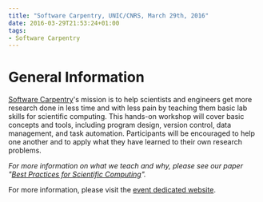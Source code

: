 ```yaml
---
title: "Software Carpentry, UNIC/CNRS, March 29th, 2016"
date: 2016-03-29T21:53:24+01:00
tags:
- Software Carpentry
---
```


# General Information

[Software Carpentry](http://software-carpentry.org/)'s mission is to help
scientists and engineers get more research done in less time and with less
pain by teaching them basic lab skills for scientific computing.
This hands-on workshop will cover basic concepts and tools, including program
design, version control, data management, and task automation.
Participants will be encouraged to help one another and to apply what they have
learned to their own research problems.

*For more information on what we teach and why, please see our paper
"[Best Practices for Scientific Computing](http://journals.plos.org/plosbiology/article?id=10.1371/journal.pbio.1001745)".*

For more information, please visit the
[event dedicated website](http://paris-swc.github.io/2016-03-29-gif-sur-yvette/).
